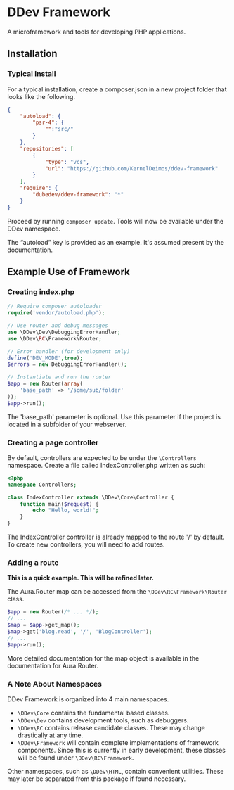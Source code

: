 DDev Framework
==============

A microframework and tools for developing PHP applications.

Installation
------------

### Typical Install

For a typical installation, create a composer.json in a new project
folder that looks like the following.

```json
{
	"autoload": {
		"psr-4": {
			"":"src/"
		}
	},
	"repositories": [
		{
			"type": "vcs",
			"url": "https://github.com/KernelDeimos/ddev-framework"
		}
	],
	"require": {
		"dubedev/ddev-framework": "*"
	}
}

```

Proceed by running `composer update`.
Tools will now be available under the DDev namespace.

The “autoload” key is provided as an example. It's assumed present by the documentation.

Example Use of Framework
------------------------

### Creating index.php

```php
// Require composer autoloader
require('vendor/autoload.php');

// Use router and debug messages
use \DDev\Dev\DebuggingErrorHandler;
use \DDev\RC\Framework\Router;

// Error handler (for development only)
define('DEV_MODE',true);
$errors = new DebuggingErrorHandler();

// Instantiate and run the router
$app = new Router(array(
	'base_path' => '/some/sub/folder'
));
$app->run();
```

The 'base_path' parameter is optional. Use this parameter if
the project is located in a subfolder of your webserver.

### Creating a page controller

By default, controllers are expected to be under the `\Controllers` namespace. Create a file called IndexController.php written as such:
```php
<?php
namespace Controllers;

class IndexController extends \DDev\Core\Controller {
	function main($request) {
		echo "Hello, world!";
	}
}
```

The IndexController controller is already mapped to the route '/' by default. To create new controllers, you will need to add routes.

### Adding a route

**This is a quick example. This will be refined later.**

The Aura.Router map can be accessed from the `\DDev\RC\Framework\Router` class.
```php
$app = new Router(/* ... */);
// ...
$map = $app->get_map();
$map->get('blog.read', '/', 'BlogController');
// ...
$app->run();
```

More detailed documentation for the map object is available in the documentation for Aura.Router.

### A Note About Namespaces

DDev Framework is organized into 4 main namespaces.
- `\DDev\Core` contains the fundamental based classes.
- `\DDev\Dev` contains development tools, such as debuggers.
- `\DDev\RC` contains release candidate classes. These may change drastically at any time.
- `\DDev\Framework` will contain complete implementations of framework components. Since this is currently in early development, these classes will be found under `\DDev\RC\Framework`.

Other namespaces, such as `\DDev\HTML`, contain convenient utilities. These may later be separated from this package if found necessary.
